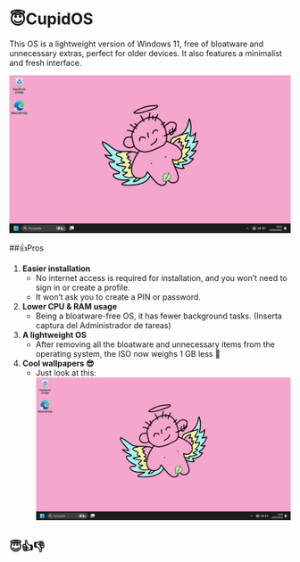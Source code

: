 # 😇CupidOS
This OS is a lightweight version of Windows 11, free of bloatware and unnecessary extras, perfect for older devices. 
It also features a minimalist and fresh interface.

![screen-install](./Docs/Desktop.png)

##👍Pros
1. **Easier installation**
   - No internet access is required for installation, and you won’t need to sign in or create a profile.
   - It won’t ask you to create a PIN or password.
2. **Lower CPU & RAM usage**
   - Being a bloatware-free OS, it has fewer background tasks.
     (Inserta captura del Administrador de tareas)
3. **A lightweight OS**
   - After removing all the bloatware and unnecessary items from the operating system, the ISO now weighs 1 GB less 🤯
4. **Cool wallpapers 😎**
   - Just look at this:
   ![screen-install](./Docs/Desktop.png)
## 😇👍👎

